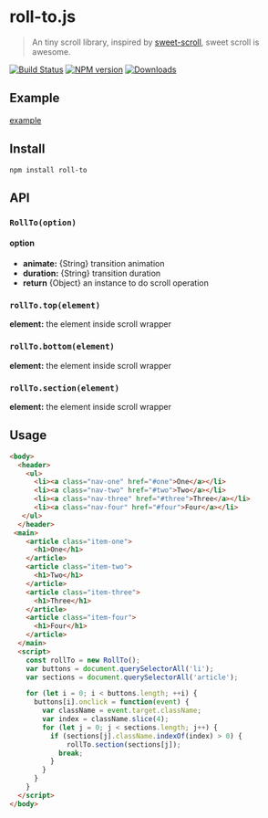 # roll-to.js
> An tiny scroll library, inspired by [sweet-scroll](https://github.com/tsuyoshiwada/sweet-scroll), sweet scroll is awesome.

[![Build Status](https://travis-ci.org/jkvim/roll-to.js.svg?branch=master)](https://travis-ci.org/jkvim/roll-to.js)
[![NPM version][npm-image]][npm-url]
[![Downloads][downloads-image]][npm-url]

[npm-url]: https://npmjs.org/package/roll-to
[downloads-image]: http://img.shields.io/npm/dm/roll-to.svg
[npm-image]: http://img.shields.io/npm/v/roll-to.svg


## Example
[example](https://jkvim.github.io/roll-to.js/)

## Install
    npm install roll-to

## API
### `RollTo(option)`
#### option
- **animate:**  {String} transition animation
- **duration:** {String} transition duration
- **return**    {Object} an instance to do scroll operation

### `rollTo.top(element)`
**element:** the element inside scroll wrapper

### `rollTo.bottom(element)`
**element:** the element inside scroll wrapper

### `rollTo.section(element)`
**element:** the element inside scroll wrapper

## Usage

```html
<body>
  <header>
    <ul>
      <li><a class="nav-one" href="#one">One</a></li>
      <li><a class="nav-two" href="#two">Two</a></li>
      <li><a class="nav-three" href="#three">Three</a></li>
      <li><a class="nav-four" href="#four">Four</a></li>
   </ul>
  </header>
 <main>
    <article class="item-one">
      <h1>One</h1>
    </article>
    <article class="item-two">
      <h1>Two</h1>
    </article>
    <article class="item-three">
      <h1>Three</h1>
    </article>
    <article class="item-four">
      <h1>Four</h1>
    </article>
  </main>
  <script>
    const rollTo = new RollTo();
    var buttons = document.querySelectorAll('li');
    var sections = document.querySelectorAll('article');

    for (let i = 0; i < buttons.length; ++i) {
      buttons[i].onclick = function(event) {
        var className = event.target.className;
        var index = className.slice(4);
        for (let j = 0; j < sections.length; j++) {
          if (sections[j].className.indexOf(index) > 0) {
              rollTo.section(sections[j]);
            break;
          }
        }
      }
    }
  </script>
</body>



```

